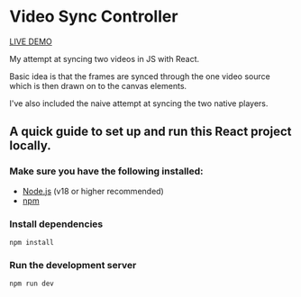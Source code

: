 # Video Sync Controller

[LIVE DEMO](https://video-frame-sync.vercel.app/)

My attempt at syncing two videos in JS with React.

Basic idea is that the frames are synced through the one video source which is then drawn on to the canvas elements.

I've also included the naive attempt at syncing the two native players.


## A quick guide to set up and run this React project locally.
### Make sure you have the following installed:

- [Node.js](https://nodejs.org/) (v18 or higher recommended)
- [npm](https://www.npmjs.com/)

### Install dependencies

```
npm install
```

### Run the development server

```
npm run dev
```
